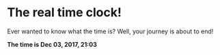 # The real time clock!

Ever wanted to know what the time is? Well, your journey is about to end!

**The time is Dec 03, 2017, 21:03**